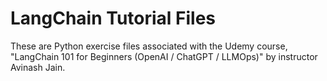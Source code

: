 # LangChain Tutorial Files
These are Python exercise files associated with the Udemy course, "LangChain 101 for Beginners (OpenAI / ChatGPT / LLMOps)" by instructor Avinash Jain.
